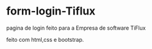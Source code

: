 # form-login-Tiflux
pagina de login feito para a Empresa de software TiFlux

feito com html,css e bootstrap.
